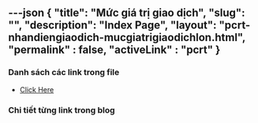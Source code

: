 ---json
{
    "title": "Mức giá trị giao dịch",
    "slug": "",
    "description": "Index Page",
    "layout": "pcrt-nhandiengiaodich-mucgiatrigiaodichlon.html",
    "permalink" : false,
    "activeLink" : "pcrt"
}
---

### Danh sách các link trong file
- [Click Here](./blog-list.html)

### Chi tiết từng link trong blog